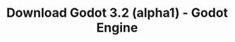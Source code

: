 ---
# Generated by /tools/generators/src/download_archive_generator !!! do not edit by hand !!!
title: 'Download Godot 3.2 (alpha1) - Godot Engine'
type: 'download/archive'
name: '3.2'
flavor: 'alpha1'
release_date: '2019-10-06T03:00:00-00:00'
release_notes: 'article/dev-snapshot-godot-3-2-alpha-1/'
primaryPlatforms:
  - 'android.apk'
  - 'linux.64'
  - 'macos.universal'
  - 'windows.64'
  - 'linux_server.headless.64'
  - 'web'
  - 'templates'
links:
  android.apk:
    name: 'android.apk'
    title: 'Android'
    caption: 'APK Universal (ARM64 + ARMv7 + x86_64 + x86)'
    tags:
      - 'APK download'
      - 'ARM64/v7'
      - 'x86 (64 & 32 bit)'
    hosts:
      github_builds:
        regular: 'https://github.com/godotengine/godot-builds/releases/download/3.2-alpha1/Godot_v3.2-alpha1_android_editor.apk'
        mono: '#'
      github:
        regular: 'https://github.com/godotengine/godot/releases/download/3.2-alpha1/Godot_v3.2-alpha1_android_editor.apk'
        mono: '#'
  linux.64:
    name: 'linux.64'
    title: 'Linux'
    caption: 'Padrão (x86_64)'
    tags:
      - '64 bit'
    hosts:
      github_builds:
        regular: 'https://github.com/godotengine/godot-builds/releases/download/3.2-alpha1/Godot_v3.2-alpha1_x11.64.zip'
        mono: 'https://github.com/godotengine/godot-builds/releases/download/3.2-alpha1/Godot_v3.2-alpha1_mono_x11_64.zip'
      github:
        regular: 'https://github.com/godotengine/godot/releases/download/3.2-alpha1/Godot_v3.2-alpha1_x11.64.zip'
        mono: 'https://github.com/godotengine/godot/releases/download/3.2-alpha1/Godot_v3.2-alpha1_mono_x11_64.zip'
  macos.universal:
    name: 'macos.universal'
    title: 'macOS'
    caption: 'Universal (x86_64 + Silício da Apple)'
    tags:
      - 'Intel/Apple Silicon'
      - '64 bit'
    hosts:
      github_builds:
        regular: 'https://github.com/godotengine/godot-builds/releases/download/3.2-alpha1/Godot_v3.2-alpha1_osx.universal.zip'
        mono: 'https://github.com/godotengine/godot-builds/releases/download/3.2-alpha1/Godot_v3.2-alpha1_mono_osx.universal.zip'
      github:
        regular: 'https://github.com/godotengine/godot/releases/download/3.2-alpha1/Godot_v3.2-alpha1_osx.universal.zip'
        mono: 'https://github.com/godotengine/godot/releases/download/3.2-alpha1/Godot_v3.2-alpha1_mono_osx.universal.zip'
  windows.64:
    name: 'windows.64'
    title: 'Windows'
    caption: 'Padrão (x86_64)'
    tags:
      - '64 bit'
    hosts:
      github_builds:
        regular: 'https://github.com/godotengine/godot-builds/releases/download/3.2-alpha1/Godot_v3.2-alpha1_win64.exe.zip'
        mono: 'https://github.com/godotengine/godot-builds/releases/download/3.2-alpha1/Godot_v3.2-alpha1_mono_win64.zip'
      github:
        regular: 'https://github.com/godotengine/godot/releases/download/3.2-alpha1/Godot_v3.2-alpha1_win64.exe.zip'
        mono: 'https://github.com/godotengine/godot/releases/download/3.2-alpha1/Godot_v3.2-alpha1_mono_win64.zip'
  linux_server.headless.64:
    name: 'linux_server.headless.64'
    title: 'Linux Server'
    caption: 'Headless (x86_64)'
    tags:
      - '64 bit'
      - 'Headless'
    hosts:
      github_builds:
        regular: 'https://github.com/godotengine/godot-builds/releases/download/3.2-alpha1/Godot_v3.2-alpha1_linux_headless.64.zip'
        mono: 'https://github.com/godotengine/godot-builds/releases/download/3.2-alpha1/Godot_v3.2-alpha1_mono_linux_headless_64.zip'
      github:
        regular: 'https://github.com/godotengine/godot/releases/download/3.2-alpha1/Godot_v3.2-alpha1_linux_headless.64.zip'
        mono: 'https://github.com/godotengine/godot/releases/download/3.2-alpha1/Godot_v3.2-alpha1_mono_linux_headless_64.zip'
  web:
    name: 'web'
    title: 'Editor Web'
    caption: ''
    tags:
      - 'Self-hosted'
      - 'Cross-platform'
    hosts:
      github_builds:
        regular: 'https://github.com/godotengine/godot-builds/releases/download/3.2-alpha1/Godot_v3.2-alpha1_web_editor.zip'
        mono: '#'
      github:
        regular: 'https://github.com/godotengine/godot/releases/download/3.2-alpha1/Godot_v3.2-alpha1_web_editor.zip'
        mono: '#'
  linux.32:
    name: 'linux.32'
    title: 'Linux'
    caption: 'Padrão (x86)'
    tags:
      - '32 bit'
    hosts:
      github_builds:
        regular: 'https://github.com/godotengine/godot-builds/releases/download/3.2-alpha1/Godot_v3.2-alpha1_x11.32.zip'
        mono: 'https://github.com/godotengine/godot-builds/releases/download/3.2-alpha1/Godot_v3.2-alpha1_mono_x11_32.zip'
      github:
        regular: 'https://github.com/godotengine/godot/releases/download/3.2-alpha1/Godot_v3.2-alpha1_x11.32.zip'
        mono: 'https://github.com/godotengine/godot/releases/download/3.2-alpha1/Godot_v3.2-alpha1_mono_x11_32.zip'
  windows.32:
    name: 'windows.32'
    title: 'Windows'
    caption: 'Padrão (x86)'
    tags:
      - '32 bit'
    hosts:
      github_builds:
        regular: 'https://github.com/godotengine/godot-builds/releases/download/3.2-alpha1/Godot_v3.2-alpha1_win32.exe.zip'
        mono: 'https://github.com/godotengine/godot-builds/releases/download/3.2-alpha1/Godot_v3.2-alpha1_mono_win32.zip'
      github:
        regular: 'https://github.com/godotengine/godot/releases/download/3.2-alpha1/Godot_v3.2-alpha1_win32.exe.zip'
        mono: 'https://github.com/godotengine/godot/releases/download/3.2-alpha1/Godot_v3.2-alpha1_mono_win32.zip'
  linux_server.64:
    name: 'linux_server.64'
    title: 'Servidor Linux'
    caption: 'Padrão (x86_64)'
    tags:
      - '64 bit'
    hosts:
      github_builds:
        regular: 'https://github.com/godotengine/godot-builds/releases/download/3.2-alpha1/Godot_v3.2-alpha1_linux_server.64.zip'
        mono: 'https://github.com/godotengine/godot-builds/releases/download/3.2-alpha1/Godot_v3.2-alpha1_mono_linux_server_64.zip'
      github:
        regular: 'https://github.com/godotengine/godot/releases/download/3.2-alpha1/Godot_v3.2-alpha1_linux_server.64.zip'
        mono: 'https://github.com/godotengine/godot/releases/download/3.2-alpha1/Godot_v3.2-alpha1_mono_linux_server_64.zip'
  aar_library:
    name: 'aar_library'
    title: 'Biblioteca de AAR'
    caption: ''
    tags:
      - 'Android plugins'
      - 'Java'
      - 'Kotlin'
    hosts:
      github_builds:
        regular: 'https://github.com/godotengine/godot-builds/releases/download/3.2-alpha1/godot-lib.3.2.alpha1.release.aar'
        mono: 'https://github.com/godotengine/godot-builds/releases/download/3.2-alpha1/godot-lib.3.2.alpha1.mono.release.aar'
      github:
        regular: 'https://github.com/godotengine/godot/releases/download/3.2-alpha1/godot-lib.3.2.alpha1.release.aar'
        mono: 'https://github.com/godotengine/godot/releases/download/3.2-alpha1/godot-lib.3.2.alpha1.mono.release.aar'
  templates:
    name: 'templates'
    title: 'Modelos de exportação'
    caption: ''
    tags:
      - 'Utilizado para exportar os seus jogos para todas as plataformas suportadas'
    hosts:
      github_builds:
        regular: 'https://github.com/godotengine/godot-builds/releases/download/3.2-alpha1/Godot_v3.2-alpha1_export_templates.tpz'
        mono: 'https://github.com/godotengine/godot-builds/releases/download/3.2-alpha1/Godot_v3.2-alpha1_mono_export_templates.tpz'
      github:
        regular: 'https://github.com/godotengine/godot/releases/download/3.2-alpha1/Godot_v3.2-alpha1_export_templates.tpz'
        mono: 'https://github.com/godotengine/godot/releases/download/3.2-alpha1/Godot_v3.2-alpha1_mono_export_templates.tpz'
---